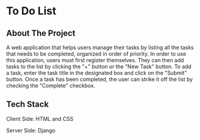 # To Do List
<h2>About The Project </h2> 
<p>A web application that helps users manage their tasks by listing all the tasks that needs to be completed, organized in order of priority. In order to use this application, users must first register themselves. They can then add tasks to the list by clicking the "+" button or the "New Task" button. To add a task, enter the task title in the designated box and click on the "Submit" button. Once a task has been completed, the user can strike it off the list by checking the "Complete" checkbox. </p>

<h2>Tech Stack</h2> 
<p>Client Side: HTML and CSS </p>
<p>Server Side: Django</p>
